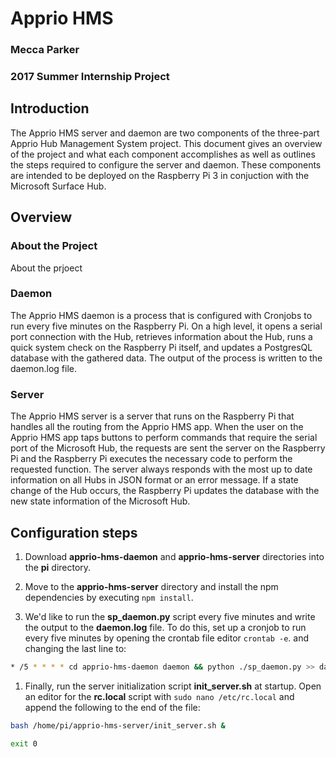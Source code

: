 # Apprio HMS
### Mecca Parker
### 2017 Summer Internship Project

## Introduction

The Apprio HMS server and daemon are two components of the three-part Apprio Hub Management System project. This document gives an overview of the project and what each component accomplishes as well as outlines the steps required to configure the server and daemon. These components are intended to be deployed on the Raspberry Pi 3 in conjuction with the Microsoft Surface Hub.

## Overview

### About the Project 

About the prjoect

### Daemon

The Apprio HMS daemon is a process that is configured with Cronjobs to run every five minutes on the Raspberry Pi. On a high level, it opens a serial port connection with the Hub, retrieves information about the Hub, runs a quick system check on the Raspberry Pi itself, and updates a PostgresQL database with the gathered data. The output of the process is written to the daemon.log file.

### Server 

The Apprio HMS server is a server that runs on the Raspberry Pi that handles all the routing from the Apprio HMS app. When the user on the Apprio HMS app taps buttons to perform commands that require the serial port of the Microsoft Hub, the requests are sent the server on the Raspberry Pi and the Raspberry Pi executes the necessary code to perform the requested function. The server always responds with the most up to date information on all Hubs in JSON format or an error message. If a state change of the Hub occurs, the Raspberry Pi updates the database with the new state information of the Microsoft Hub. 

## Configuration steps 

1. Download **apprio-hms-daemon** and **apprio-hms-server** directories into the **pi** directory. 

1. Move to the **apprio-hms-server** directory and install the npm dependencies by executing `npm install`.
		
1. We'd like to run the **sp_daemon.py** script every five minutes and write the output to the **daemon.log** file. To do this, set up a cronjob to run every five minutes by opening the crontab file editor `crontab -e`.  and changing the last line to:
		
```bash
* /5 * * * * cd apprio-hms-daemon daemon && python ./sp_daemon.py >> daemon.log 2>&1
``` 

1. Finally, run the server initialization script **init_server.sh** at startup. Open an editor for the **rc.local** script with `sudo nano /etc/rc.local` and append the following to the end of the file: 
		
```bash
bash /home/pi/apprio-hms-server/init_server.sh &

exit 0
``` 

